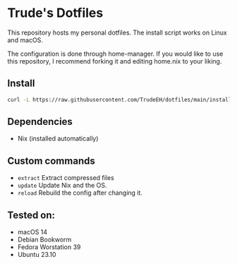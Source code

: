 # Trude's Dotfiles

This repository hosts my personal dotfiles.
The install script works on Linux and macOS.

The configuration is done through home-manager.
If you would like to use this repository, I recommend forking it and editing home.nix to your liking.

## Install
```sh
curl -L https://raw.githubusercontent.com/TrudeEH/dotfiles/main/install.sh | bash
```

## Dependencies
-   Nix (installed automatically)

## Custom commands
-   `extract` Extract compressed files
-   `update` Update Nix and the OS.
-   `reload` Rebuild the config after changing it.

## Tested on:
- macOS 14
- Debian Bookworm
- Fedora Worstation 39
- Ubuntu 23.10

